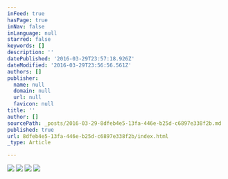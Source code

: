 ```yaml
---
inFeed: true
hasPage: true
inNav: false
inLanguage: null
starred: false
keywords: []
description: ''
datePublished: '2016-03-29T23:57:18.926Z'
dateModified: '2016-03-29T23:56:56.561Z'
authors: []
publisher:
  name: null
  domain: null
  url: null
  favicon: null
title: ''
author: []
sourcePath: _posts/2016-03-29-8dfeb4e5-13fa-446e-b25d-c6897e338f2b.md
published: true
url: 8dfeb4e5-13fa-446e-b25d-c6897e338f2b/index.html
_type: Article

---
```

![](https://the-grid-user-content.s3-us-west-2.amazonaws.com/baf1829e-0f7c-47ec-93f5-f8e719fe3f63.jpg)
![](https://the-grid-user-content.s3-us-west-2.amazonaws.com/b76de131-bb45-4736-b063-4d24bfb4ade7.jpg)
![](https://the-grid-user-content.s3-us-west-2.amazonaws.com/2142cf73-881c-40d9-853c-19d10ae84612.jpg)
![](https://the-grid-user-content.s3-us-west-2.amazonaws.com/64f5a071-2273-4820-ba23-f546cb7a1e96.jpg)